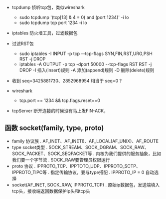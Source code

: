 
* tcpdump 侦听tcp包，类似wireshark
    * sudo tcpdump '(tcp[13] & 4 = 0) and (port 1234)' -i lo
    * sudo tcpdump tcp port 1234 -i lo

* iptables 防火墙工具，过滤数据包
* 过滤RST包  
    * sudo iptables -I INPUT -p tcp --tcp-flags SYN,FIN,RST,URG,PSH RST -j DROP
    * iptables -A OUTPUT -p tcp -dport 50000 --tcp-flags RST RST -j DROP
    -I 插入(insert)规则 -A 添加(append)规则 -D 删除(delete)规则

* 收到 seq=3425881730、2852968954 相当于 seq=0 ?

* wireshark
    * tcp.port == 1234 && tcp.flags.reset==0

* tcpServer 断开连接的时候没有马上发FIN-ACK，

## 函数 socket(family, type, proto)
* family 协议族
    . AF_INET、AF_INET6、AF_LOCAL(AF_UNIX)、AF_ROUTE
* type socket类型
    . SOCK_STREAM、SOCK_DGRAM、SOCK_RAW、SOCK_PACKET、SOCK_SEQPACKET等
    . 内核为我们提供的服务抽象，比如我们要一个字节流
    . SOCK_RAW要管理员权限运行
* proto 协议
    . IPPROTO_TCP、IPPTOTO_UDP、IPPROTO_SCTP、IPPROTO_TIPC等
    . 指定传输协议，要与type搭配
    . IPPROTO_IP = 0 自动选择
* socket(AF_INET, SOCK_RAW, IPPROTO_TCP)
    . 原始ip数据包，发送端填入tcp头，接收端返回数据保护ip头和tcp头
